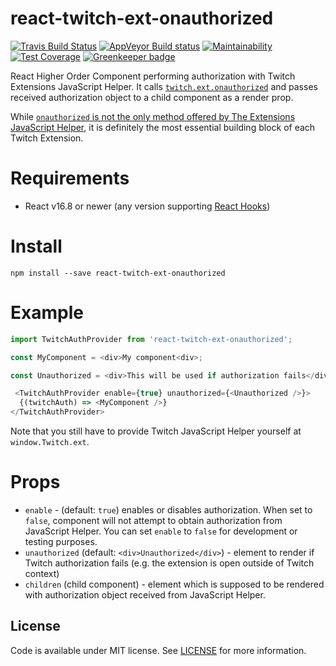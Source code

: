 # react-twitch-ext-onauthorized

[![Travis Build Status](https://travis-ci.org/lukemnet/react-twitch-ext-onauthorized.svg?branch=master)](https://travis-ci.org/lukemnet/react-twitch-ext-onauthorized)
[![AppVeyor Build status](https://ci.appveyor.com/api/projects/status/45oqe7ui0tojdbxn/branch/master?svg=true)](https://ci.appveyor.com/project/lwojcik/react-twitch-ext-onauthorized/branch/master)
[![Maintainability](https://api.codeclimate.com/v1/badges/96c28dcc8a308d1d756c/maintainability)](https://codeclimate.com/github/lukemnet/react-twitch-ext-onauthorized/maintainability)
[![Test Coverage](https://api.codeclimate.com/v1/badges/96c28dcc8a308d1d756c/test_coverage)](https://codeclimate.com/github/lukemnet/react-twitch-ext-onauthorized/test_coverage) [![Greenkeeper badge](https://badges.greenkeeper.io/lukemnet/react-twitch-ext-onauthorized.svg)](https://greenkeeper.io/)

React Higher Order Component performing authorization with Twitch Extensions JavaScript Helper. It calls [`twitch.ext.onauthorized`](https://dev.twitch.tv/docs/extensions/reference/#onauthorized) and passes received authorization object to a child component as a render prop.

While [`onauthorized` is not the only method offered by The Extensions JavaScript Helper](https://dev.twitch.tv/docs/extensions/reference/#helper-extensions), it is definitely  the most essential building block of each Twitch Extension.

# Requirements

* React v16.8 or newer (any version supporting [React Hooks](https://reactjs.org/docs/hooks-intro.html))

# Install

```
npm install --save react-twitch-ext-onauthorized
```

# Example

```javascript
import TwitchAuthProvider from 'react-twitch-ext-onauthorized';

const MyComponent = <div>My component<div>;

const Unauthorized = <div>This will be used if authorization fails</div>;

 <TwitchAuthProvider enable={true} unauthorized={<Unauthorized />}>
  {(twitchAuth) => <MyComponent />}
</TwitchAuthProvider>

```

Note that you still have to provide Twitch JavaScript Helper yourself at ``window.Twitch.ext``.

# Props

* `enable` - (default: `true`) enables or disables authorization. When set to `false`, component will not attempt to obtain authorization from JavaScript Helper. You can set `enable` to `false` for development or testing purposes.
* `unauthorized` (default: `<div>Unauthorized</div>`) - element to render if Twitch authorization fails (e.g. the extension is open outside of Twitch context)
* `children` (child component) - element which is supposed to be rendered with authorization object received from JavaScript Helper.

## License

Code is available under MIT license. See [LICENSE](https://raw.githubusercontent.com/lukemnet/react-twitch-ext-onauthorized/master/LICENSE) for more information.
